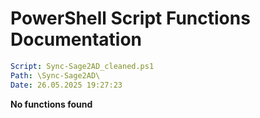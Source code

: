 # PowerShell Script Functions Documentation
```YAML
Script: Sync-Sage2AD_cleaned.ps1
Path: \Sync-Sage2AD\
Date: 26.05.2025 19:27:23
```
**No functions found**
